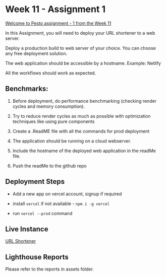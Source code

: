 # Week 11 - Assignment 1

[Welcome to Pesto assignment - 1 from the Week 11](https://pestotech.teachable.com/courses/1782350/lectures/40231475)

In this Assignment, you will need to deploy your URL shortener to a web server.

Deploy a production build to web server of your choice. You can choose any free deployment solution.

The web application should be accessible by a hostname. Example: Netlify

All the workflows should work as expected.

## Benchmarks:

1. Before deployment, do performance benchmarking (checking render cycles and memory consumption).

2. Try to reduce render cycles as much as possible with optimization techniques like using pure components

3. Create a .ReadME file with all the commands for prod deployment

4. The application should be running on a cloud webserver.

5. Include the hostname of the deployed web application in the readMe file.

6. Push the readMe to the github repo

## Deployment Steps

- Add a new app on vercel account, signup if required

- install `vercel` if not available - `npm i -g vercel`

- run `vercel --prod` command

## Live Instance

[URL Shortener](https://url-shortener-one-ivory.vercel.app/)

## Lighthouse Reports

Please refer to the reports in assets folder.
